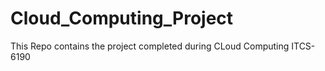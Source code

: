 # Cloud_Computing_Project
This Repo contains the project completed during CLoud Computing ITCS-6190
